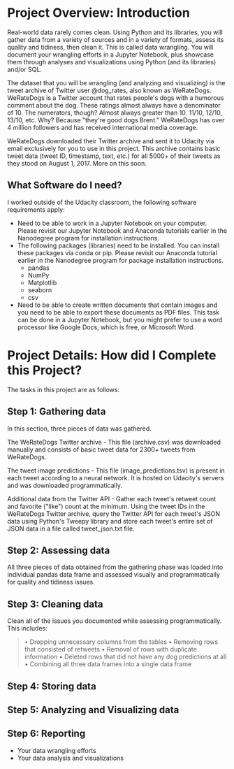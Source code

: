# Project Overview: Introduction
Real-world data rarely comes clean. Using Python and its libraries, you will gather data from a variety of sources and in a variety of formats, assess its quality and tidiness, then clean it. This is called data wrangling. You will document your wrangling efforts in a Jupyter Notebook, plus showcase them through analyses and visualizations using Python (and its libraries) and/or SQL.

The dataset that you will be wrangling (and analyzing and visualizing) is the tweet archive of Twitter user @dog_rates, also known as WeRateDogs. WeRateDogs is a Twitter account that rates people's dogs with a humorous comment about the dog. These ratings almost always have a denominator of 10. The numerators, though? Almost always greater than 10. 11/10, 12/10, 13/10, etc. Why? Because "they're good dogs Brent." WeRateDogs has over 4 million followers and has received international media coverage.

WeRateDogs downloaded their Twitter archive and sent it to Udacity via email exclusively for you to use in this project. This archive contains basic tweet data (tweet ID, timestamp, text, etc.) for all 5000+ of their tweets as they stood on August 1, 2017. More on this soon.

## What Software do I need?
I worked outside of the Udacity classroom, the following software requirements apply:
<ul>
<li>Need to be able to work in a Jupyter Notebook on your computer. Please revisit our Jupyter Notebook and Anaconda tutorials earlier in the Nanodegree program for installation instructions.</li>
<li>
The following packages (libraries) need to be installed. You can install these packages via conda or pip. Please revisit our Anaconda tutorial earlier in the Nanodegree program for package installation instructions.

* pandas
* NumPy
* Matplotlib
* seaborn
* csv
</li>
<li>Need to be able to create written documents that contain images and you need to be able to export these documents as PDF files. This task can be done in a Jupyter Notebook, but you might prefer to use a word processor like Google Docs, which is free, or Microsoft Word.</li>
</ul>

# Project Details: How did I Complete this Project?
The tasks in this project are as follows:
## Step 1: Gathering data
In this section, three pieces of data was gathered.

The WeRateDogs Twitter archive - This file (archive.csv) was downloaded manually and consists of basic tweet data for 2300+ tweets from WeRateDogs.

The tweet image predictions - This file (image_predictions.tsv) is present in each tweet according to a neural network. It is hosted on Udacity's servers and was downloaded programmatically.

Additional data from the Twitter API - Gather each tweet's retweet count and favorite ("like") count at the minimum. Using the tweet IDs in the WeRateDogs Twitter archive, query the Twitter API for each tweet's JSON data using Python's Tweepy library and store each tweet's entire set of JSON data in a file called tweet_json.txt file.

## Step 2: Assessing data
All three pieces of data obtained from the gathering phase was loaded into individual pandas data frame and assessed visually and programmatically for quality and tidiness issues.

## Step 3: Cleaning data
Clean all of the issues you documented while assessing programmatically. This includes:
>• Dropping unnecessary columns from the tables
>• Removing rows that consisted of retweets
>• Removal of rows with duplicate information
>• Deleted rows that did not have any dog predictions at all
>• Combining all three data frames into a single data frame
## Step 4: Storing data

## Step 5: Analyzing and Visualizing data

## Step 6: Reporting
<ul>
<li>Your data wrangling efforts</li>
<li>Your data analysis and visualizations</li>
</ul>
